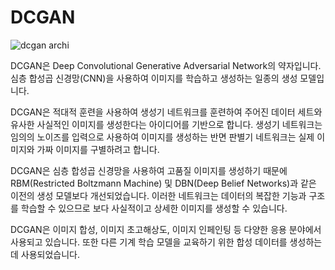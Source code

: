 # DCGAN


![dcgan archi](https://user-images.githubusercontent.com/106899647/221144268-af947073-c63f-4c14-9c5e-a3be687135ce.png)




DCGAN은 Deep Convolutional Generative Adversarial Network의 약자입니다. 심층 합성곱 신경망(CNN)을 사용하여 이미지를 학습하고 생성하는 일종의 생성 모델입니다.

DCGAN은 적대적 훈련을 사용하여 생성기 네트워크를 훈련하여 주어진 데이터 세트와 유사한 사실적인 이미지를 생성한다는 아이디어를 기반으로 합니다. 생성기 네트워크는 임의의 노이즈를 입력으로 사용하여 이미지를 생성하는 반면 판별기 네트워크는 실제 이미지와 가짜 이미지를 구별하려고 합니다.

DCGAN은 심층 합성곱 신경망을 사용하여 고품질 이미지를 생성하기 때문에 RBM(Restricted Boltzmann Machine) 및 DBN(Deep Belief Networks)과 같은 이전의 생성 모델보다 개선되었습니다. 이러한 네트워크는 데이터의 복잡한 기능과 구조를 학습할 수 있으므로 보다 사실적이고 상세한 이미지를 생성할 수 있습니다.

DCGAN은 이미지 합성, 이미지 초고해상도, 이미지 인페인팅 등 다양한 응용 분야에서 사용되고 있습니다. 또한 다른 기계 학습 모델을 교육하기 위한 합성 데이터를 생성하는 데 사용되었습니다.
